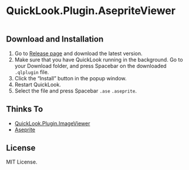 # QuickLook.Plugin.AsepriteViewer

<img title="" src="file:///D:/!DEV/script/QuickLook.Plugin.AsepriteViewer/img/ase.png" alt="" data-align="center">

## Download and Installation

1. Go to [Release page](https://github.com/QL-Win/QuickLook.Plugin.HelloWorld/releases) and download the latest version.
2. Make sure that you have QuickLook running in the background. Go to your Download folder, and press <key>Spacebar</key> on the downloaded `.qlplugin` file.
3. Click the “Install” button in the popup window.
4. Restart QuickLook.
5. Select the file and press <key>Spacebar</key> `.ase` `.aseprite`.

## Thinks To

- [QuickLook.Plugin.ImageViewer](https://github.com/QL-Win/QuickLook/)
- [Aseprite](https://github.com/aseprite/aseprite)

## License

MIT License.
